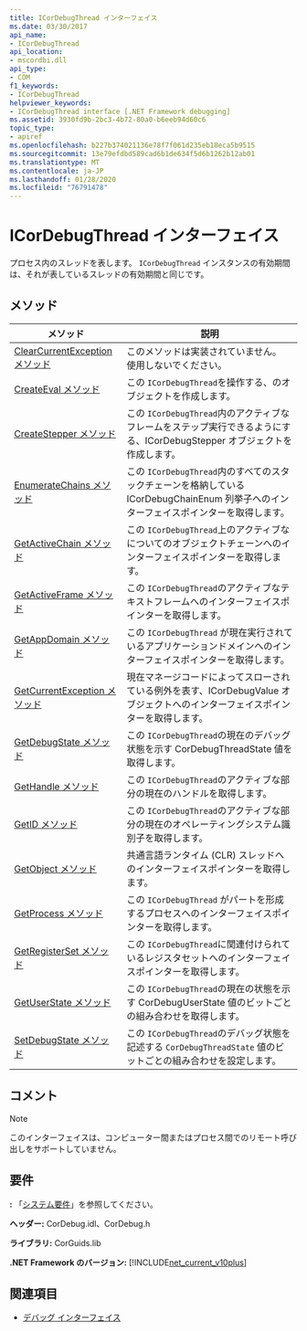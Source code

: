 ```yaml
---
title: ICorDebugThread インターフェイス
ms.date: 03/30/2017
api_name:
- ICorDebugThread
api_location:
- mscordbi.dll
api_type:
- COM
f1_keywords:
- ICorDebugThread
helpviewer_keywords:
- ICorDebugThread interface [.NET Framework debugging]
ms.assetid: 3930fd9b-2bc3-4b72-80a0-b6eeb94d60c6
topic_type:
- apiref
ms.openlocfilehash: b227b374021136e78f7f061d235eb18eca5b9515
ms.sourcegitcommit: 13e79efdbd589cad6b1de634f5d6b1262b12ab01
ms.translationtype: MT
ms.contentlocale: ja-JP
ms.lasthandoff: 01/28/2020
ms.locfileid: "76791478"
---
```

# <a name="icordebugthread-interface"></a>ICorDebugThread インターフェイス
プロセス内のスレッドを表します。 `ICorDebugThread` インスタンスの有効期間は、それが表しているスレッドの有効期間と同じです。  
  
## <a name="methods"></a>メソッド  
  
|メソッド|説明|  
|------------|-----------------|  
|[ClearCurrentException メソッド](icordebugthread-clearcurrentexception-method.md)|このメソッドは実装されていません。 使用しないでください。|  
|[CreateEval メソッド](icordebugthread-createeval-method.md)|この `ICorDebugThread`を操作する、のオブジェクトを作成します。|  
|[CreateStepper メソッド](icordebugthread-createstepper-method.md)|この `ICorDebugThread`内のアクティブなフレームをステップ実行できるようにする、ICorDebugStepper オブジェクトを作成します。|  
|[EnumerateChains メソッド](icordebugthread-enumeratechains-method.md)|この `ICorDebugThread`内のすべてのスタックチェーンを格納している ICorDebugChainEnum 列挙子へのインターフェイスポインターを取得します。|  
|[GetActiveChain メソッド](icordebugthread-getactivechain-method.md)|この `ICorDebugThread`上のアクティブなについてのオブジェクトチェーンへのインターフェイスポインターを取得します。|  
|[GetActiveFrame メソッド](icordebugthread-getactiveframe-method.md)|この `ICorDebugThread`のアクティブなテキストフレームへのインターフェイスポインターを取得します。|  
|[GetAppDomain メソッド](icordebugthread-getappdomain-method.md)|この `ICorDebugThread` が現在実行されているアプリケーションドメインへのインターフェイスポインターを取得します。|  
|[GetCurrentException メソッド](icordebugthread-getcurrentexception-method.md)|現在マネージコードによってスローされている例外を表す、ICorDebugValue オブジェクトへのインターフェイスポインターを取得します。|  
|[GetDebugState メソッド](icordebugthread-getdebugstate-method.md)|この `ICorDebugThread`の現在のデバッグ状態を示す CorDebugThreadState 値を取得します。|  
|[GetHandle メソッド](icordebugthread-gethandle-method.md)|この `ICorDebugThread`のアクティブな部分の現在のハンドルを取得します。|  
|[GetID メソッド](icordebugthread-getid-method.md)|この `ICorDebugThread`のアクティブな部分の現在のオペレーティングシステム識別子を取得します。|  
|[GetObject メソッド](icordebugthread-getobject-method.md)|共通言語ランタイム (CLR) スレッドへのインターフェイスポインターを取得します。|  
|[GetProcess メソッド](icordebugthread-getprocess-method.md)|この `ICorDebugThread` がパートを形成するプロセスへのインターフェイスポインターを取得します。|  
|[GetRegisterSet メソッド](icordebugthread-getregisterset-method.md)|この `ICorDebugThread`に関連付けられているレジスタセットへのインターフェイスポインターを取得します。|  
|[GetUserState メソッド](icordebugthread-getuserstate-method.md)|この `ICorDebugThread`の現在の状態を示す CorDebugUserState 値のビットごとの組み合わせを取得します。|  
|[SetDebugState メソッド](icordebugthread-setdebugstate-method.md)|この `ICorDebugThread`のデバッグ状態を記述する `CorDebugThreadState` 値のビットごとの組み合わせを設定します。|  
  
## <a name="remarks"></a>コメント  
  
> [!NOTE]
> このインターフェイスは、コンピューター間またはプロセス間でのリモート呼び出しをサポートしていません。  
  
## <a name="requirements"></a>要件  
 **:** 「[システム要件](../../../../docs/framework/get-started/system-requirements.md)」を参照してください。  
  
 **ヘッダー:** CorDebug.idl、CorDebug.h  
  
 **ライブラリ:** CorGuids.lib  
  
 **.NET Framework のバージョン:** [!INCLUDE[net_current_v10plus](../../../../includes/net-current-v10plus-md.md)]  
  
## <a name="see-also"></a>関連項目

- [デバッグ インターフェイス](debugging-interfaces.md)
